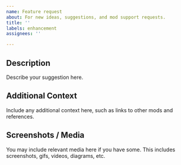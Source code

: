 ```yaml
---
name: Feature request
about: For new ideas, suggestions, and mod support requests.
title: ''
labels: enhancement
assignees: ''

---
```


<!--  BEFORE YOU POST  -->
<!--  Do you have the latest version of the mod for your game version?  -->
<!--  Has anyone else already requested this?  -->
<!--  If the feature involves another mod, include a link to that mod.  -->
<!--  The issue tracker is not for port requests or update requests.  -->
<!--  Mods for older versions of the game only receive critical bug fixes.  -->

## Description
Describe your suggestion here.

## Additional Context
Include any additional context here, such as links to other mods and references.

## Screenshots / Media
You may include relevant media here if you have some. This includes screenshots, gifs, videos, diagrams, etc.

